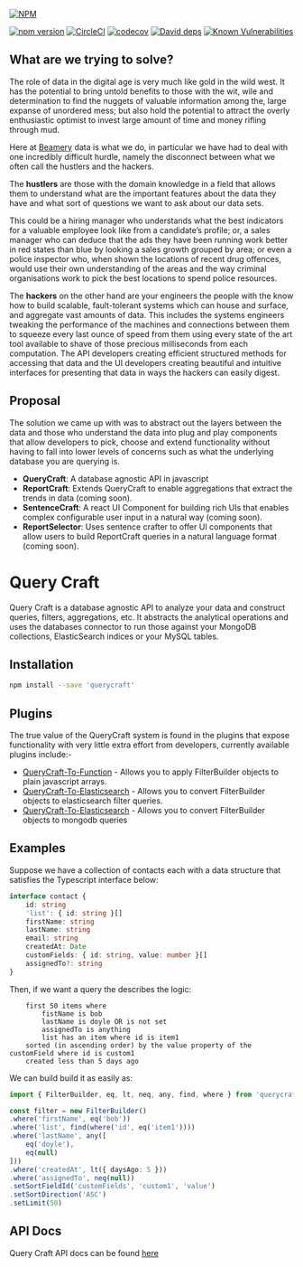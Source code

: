 [![NPM](https://nodei.co/npm/querycraft.png)](https://npmjs.org/package/querycraft)

[![npm version](https://badge.fury.io/js/querycraft.svg)](https://badge.fury.io/js/querycraft)
[![CircleCI](https://circleci.com/gh/BeameryHQ/QueryCraft.svg?style=shield)](https://circleci.com/gh/BeameryHQ/QueryCraft)
[![codecov](https://codecov.io/gh/BeameryHQ/QueryCraft/branch/master/graph/badge.svg)](https://codecov.io/gh/BeameryHQ/QueryCraft)
[![David deps](https://david-dm.org/BeameryHQ/QueryCraft.svg)](https://david-dm.org/BeameryHQ/QueryCraft)
[![Known Vulnerabilities](https://snyk.io/test/github/beameryhq/querycraft/badge.svg)](https://snyk.io/test/github/beameryhq/querycraft)

## What are we trying to solve?
The role of data in the digital age is very much like gold in the wild west. It has the potential to bring untold benefits to those with the wit, wile and determination to find the nuggets of valuable information among the, large expanse of unordered mess; but also hold the potential to attract the overly enthusiastic optimist to invest large amount of time and money rifling through mud.

Here at [Beamery](http://beamery.com) data is what we do, in particular we have had to deal with one incredibly difficult hurdle, namely the disconnect between what we often call the hustlers and the hackers.

The **hustlers** are those with the domain knowledge in a field that allows them to understand what are the important features about the data they have and what sort of questions we want to ask about our data sets.

This could be a hiring manager who understands what the best indicators for a valuable employee look like from a candidate’s profile; or, a sales manager who can deduce that the ads they have been running work better in red states than blue by looking a sales growth grouped by area; or even a police inspector who, when shown the locations of recent drug offences, would use their own understanding of the areas and the way criminal organisations work to pick the best locations to spend police resources.

The **hackers** on the other hand are your engineers the people with the know how to build scalable, fault-tolerant systems which can house and surface, and aggregate vast amounts of data. This includes the systems engineers tweaking the performance of the machines and connections between them to squeeze every last ounce of speed from them using every state of the art tool available to shave of those precious milliseconds from each computation. The API developers creating efficient structured methods for accessing that data and the UI developers creating beautiful and intuitive interfaces for presenting that data in ways the hackers can easily digest.

## Proposal

The solution we came up with was to abstract out the layers between the data and those who understand the data into plug and play components that allow developers to pick, choose and extend functionality without having to fall into lower levels of concerns such as what the underlying database you are querying is.

 - **QueryCraft**: A database agnostic API in javascript
 - **ReportCraft**: Extends QueryCraft to enable aggregations that extract the trends in data (coming soon).
 - **SentenceCraft**: A react UI Component for building rich UIs that enables complex configurable user input in a natural way (coming soon).
 - **ReportSelector**: Uses sentence crafter to offer UI components that allow users to  build ReportCraft queries in a natural language format (coming soon).

# Query Craft

Query Craft is a database agnostic API to analyze your data and construct queries, filters, aggregations, etc. It abstracts the analytical operations and uses the databases connector to run those against your MongoDB collections, ElasticSearch indices or your MySQL tables.


## Installation

```sh
npm install --save 'querycraft'
```

## Plugins

The true value of the QueryCraft system is found in the plugins that expose functionality with very little extra effort from developers, currently available plugins include:-

 - [QueryCraft-To-Function](https://github.com/BeameryHQ/QueryCraft-To-Function) - Allows you to apply FilterBuilder objects to plain javascript arrays.
 - [QueryCraft-To-Elasticsearch](https://github.com/BeameryHQ/QueryCraft-To-Elasticsearch) - Allows you to convert FilterBuilder objects to elasticsearch filter queries.
 - [QueryCraft-To-Elasticsearch](https://github.com/BeameryHQ/QueryCraft-To-Elasticsearch) - Allows you to convert FilterBuilder objects to mongodb queries

## Examples

Suppose we have a collection of contacts each with a data structure that satisfies the Typescript interface below:
```ts
interface contact {
    id: string
    'list': { id: string }[]
    firstName: string
    lastName: string
    email: string
    createdAt: Date
    customFields: { id: string, value: number }[]
    assignedTo?: string
}
```

Then, if we want a query the describes the logic:

```text
    first 50 items where
        fistName is bob
        lastName is doyle OR is not set
        assignedTo is anything
        list has an item where id is item1
    sorted (in ascending order) by the value property of the customField where id is custom1
    created less than 5 days ago
```

We can build build it as easily as:

```ts
import { FilterBuilder, eq, lt, neq, any, find, where } from 'querycraft'

const filter = new FilterBuilder()
.where('firstName', eq('bob'))
.where('list', find(where('id', eq('item1'))))
.where('lastName', any([
    eq('doyle'),
    eq(null)
]))
.where('createdAt', lt({ daysAgo: 5 }))
.where('assignedTo', neq(null))
.setSortFieldId('customFields', 'custom1', 'value')
.setSortDirection('ASC')
.setLimit(50)
```

## API Docs

Query Craft API docs can be found [here](https://beameryhq.github.io/QueryCraft)
